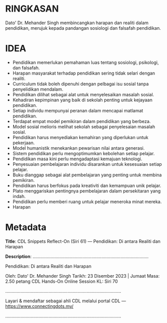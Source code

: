 # RINGKASAN
Dato' Dr. Mehander Singh membincangkan harapan dan realiti dalam pendidikan, merujuk kepada pandangan sosiologi dan falsafah pendidikan.

# IDEA
- Pendidikan memerlukan pemahaman luas tentang sosiologi, psikologi, dan falsafah.
- Harapan masyarakat terhadap pendidikan sering tidak selari dengan realiti.
- Curriculum tidak boleh dipenuhi dengan pelbagai isu sosial tanpa penyelidikan mendalam.
- Pendidikan dilihat sebagai alat untuk menyelesaikan masalah sosial.
- Kehadiran kepimpinan yang baik di sekolah penting untuk kejayaan pendidikan.
- Setiap individu mempunyai peranan dalam mencapai matlamat pendidikan.
- Terdapat empat model pemikiran dalam pendidikan yang berbeza.
- Model sosial melioris melihat sekolah sebagai penyelesaian masalah sosial.
- Pendidikan harus menyediakan kemahiran yang diperlukan untuk pekerjaan.
- Model humanistik menekankan pewarisan nilai antara generasi.
- Sistem pendidikan perlu mengoptimumkan kebolehan setiap pelajar.
- Pendidikan masa kini perlu mengadaptasi kemajuan teknologi.
- Penyesuaian pembelajaran individu disarankan untuk kesesuaian setiap pelajar.
- Buku dianggap sebagai alat pembelajaran yang penting untuk membina pemikiran.
- Pendidikan harus berfokus pada kreativiti dan kemampuan unik pelajar.
- Plato menggariskan pentingnya pembelajaran dalam persekitaran yang indah.
- Pendidikan perlu memberi ruang untuk pelajar meneroka minat mereka.
- Harapan

# Metadata
**Title**: CDL Snippets Reflect-On (Siri 61) — Pendidikan: Di antara Realiti dan Harapan

**Description**: ...........................................................................................

Pendidikan: Di antara Realiti dan Harapan

Oleh: Dato' Dr. Mehander Singh
Tarikh: 23 Disember 2023   |   Jumaat
Masa: 2.50 petang
CDL Hands-On Online Session KL: Siri 70

...........................................................................................

Layari & mendaftar sebagai ahli CDL melalui portal CDL — https://www.connectingdots.my/

...........................................................................................